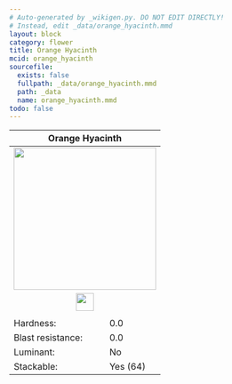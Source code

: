 ```yaml
---
# Auto-generated by _wikigen.py. DO NOT EDIT DIRECTLY!
# Instead, edit _data/orange_hyacinth.mmd
layout: block
category: flower
title: Orange Hyacinth
mcid: orange_hyacinth
sourcefile:
  exists: false
  fullpath: _data/orange_hyacinth.mmd
  path: _data
  name: orange_hyacinth.mmd
todo: false
---
```


<table class="block-info"><thead><tr>
<th colspan=2>Orange Hyacinth</th>
</tr></thead><tbody>
<tr><td colspan=2 class="cell-image-big" style="text-align:center"><img src="/allotment/img/textures/allotment/orange_hyacinth.png" width="256" height="256" alt="" class="preview-icon"></td></tr>
<tr><td colspan=2 class="cell-image-small" style="text-align:center"><img src="/allotment/img/inventory_textures/allotment/orange_hyacinth.png" width="32" height="32" alt="" class="inventory-icon"></td></tr>
<tr><td colspan=2 style="text-align:center"><span class="tool-info tool-none tool-level-0" title="Does not require or break faster with any tool"></span></td></tr>
<tr><td>Hardness:</td><td>0.0</td></tr>
<tr><td>Blast resistance:</td><td>0.0</td></tr>
<tr><td>Luminant:</td><td>No</td></tr>
<tr><td>Stackable:</td><td>Yes (64)</td></tr>
</tbody></table>


